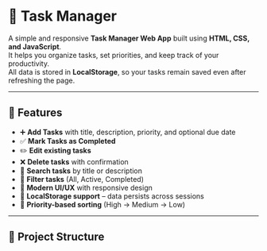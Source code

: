 # 📝 Task Manager

A simple and responsive **Task Manager Web App** built using **HTML, CSS, and JavaScript**.  
It helps you organize tasks, set priorities, and keep track of your productivity.  
All data is stored in **LocalStorage**, so your tasks remain saved even after refreshing the page.

---

## 🚀 Features

- ➕ **Add Tasks** with title, description, priority, and optional due date  
- ✅ **Mark Tasks as Completed**  
- ✏️ **Edit existing tasks**  
- ❌ **Delete tasks** with confirmation  
- 🔎 **Search tasks** by title or description  
- 🔄 **Filter tasks** (All, Active, Completed)  
- 🎨 **Modern UI/UX** with responsive design  
- 💾 **LocalStorage support** – data persists across sessions  
- 📌 **Priority-based sorting** (High → Medium → Low)

---

## 📂 Project Structure

